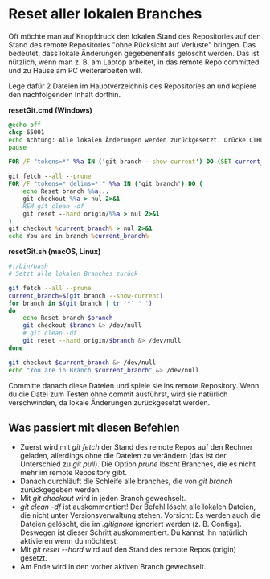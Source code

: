 # Reset aller lokalen Branches

Oft möchte man auf Knopfdruck den lokalen Stand des Repositories auf den Stand des remote Repositories
"ohne Rücksicht auf Verluste" bringen. Das bedeutet, dass lokale Änderungen gegebenenfalls gelöscht
werden. Das ist nützlich, wenn man z. B. am Laptop arbeitet, in das remote Repo committed und
zu Hause am PC weiterarbeiten will.

Lege dafür 2 Dateien im Hauptverzeichnis des Repositories an und kopiere den nachfolgenden
Inhalt dorthin.

**resetGit.cmd (Windows)**
```bat
@echo off
chcp 65001
echo Achtung: Alle lokalen Änderungen werden zurückgesetzt. Drücke CTRL+C zum Abbrechen.
pause

FOR /F "tokens=*" %%a IN ('git branch --show-current') DO (SET current_branch=%%a)

git fetch --all --prune
FOR /F "tokens=* delims=* " %%a IN ('git branch') DO (
    echo Reset branch %%a...
    git checkout %%a > nul 2>&1
    REM git clean -df
    git reset --hard origin/%%a > nul 2>&1
)
git checkout %current_branch% > nul 2>&1
echo You are in branch %current_branch%
```

**resetGit.sh (macOS, Linux)**
```bash
#!/bin/bash
# Setzt alle lokalen Branches zurück

git fetch --all --prune
current_branch=$(git branch --show-current)
for branch in $(git branch | tr '*' ' ')
do
    echo Reset branch $branch
    git checkout $branch &> /dev/null
    # git clean -df
    git reset --hard origin/$branch &> /dev/null
done

git checkout $current_branch &> /dev/null
echo "You are in Branch $current_branch" &> /dev/null
```

Committe danach diese Dateien und spiele sie ins remote Repository. Wenn du die Datei zum Testen
ohne commit ausführst, wird sie natürlich verschwinden, da lokale Änderungen zurückgesetzt werden.


## Was passiert mit diesen Befehlen

- Zuerst wird mit *git fetch* der Stand des remote Repos auf den Rechner geladen, allerdings ohne
  die Dateien zu verändern (das ist der Unterschied zu *git pull*). Die Option *prune* löscht
  Branches, die es nicht mehr im remote Repository gibt.
- Danach durchläuft die Schleife alle branches, die von *git branch* zurückgegeben werden.
- Mit *git checkout* wird in jeden Branch gewechselt.
- *git clean -df* ist auskommentiert!
  Der Befehl löscht alle lokalen Dateien, die nicht unter Versionsverwaltung stehen.
  Vorsicht: Es werden auch die Dateien gelöscht, die im *.gitignore* ignoriert werden (z. B. Configs).
  Deswegen ist dieser Schritt auskommentiert.
  Du kannst ihn natürlich aktivieren wenn du möchtest.
- Mit *git reset --hard* wird auf den Stand des remote Repos (origin) gesetzt.
- Am Ende wird in den vorher aktiven Branch gewechselt.

